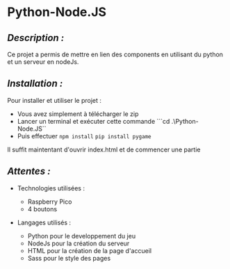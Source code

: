 # Python-Node.JS

## _Description :_

Ce projet a permis de mettre en lien des components en utilisant du python et un serveur en nodeJs. 

## _Installation :_

Pour installer et utiliser le projet :

- Vous avez simplement à télécharger le zip
- Lancer un terminal et exécuter cette commande 
```cd .\Python-Node.JS``
- Puis effectuer
```npm install```
```pip install pygame```

Il suffit maintentant d'ouvrir index.html et de commencer une partie 

## _Attentes :_

- Technologies utilisées : 
    - Raspberry Pico
    - 4 boutons 

- Langages utilisés : 
    - Python pour le developpement du jeu
    - NodeJs pour la création du serveur
    - HTML pour la création de la page d'accueil 
    - Sass pour le style des pages 
